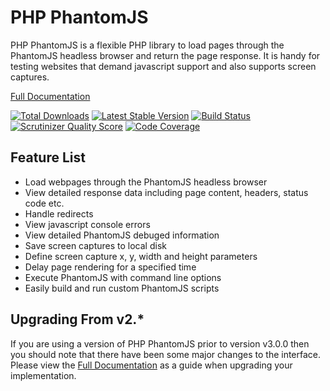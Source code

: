 PHP PhantomJS
=============

PHP PhantomJS is a flexible PHP library to load pages through the PhantomJS 
headless browser and return the page response. It is handy for testing
websites that demand javascript support and also supports screen captures.

[Full Documentation](http://jonnnnyw.github.io/php-phantomjs/)

[![Total Downloads](https://poser.pugx.org/jonnyw/php-phantomjs/downloads.png)](https://packagist.org/packages/jonnyw/php-phantomjs) [![Latest Stable Version](https://poser.pugx.org/jonnyw/php-phantomjs/v/stable.png)](https://packagist.org/packages/jonnyw/php-phantomjs) [![Build Status](https://travis-ci.org/jonnnnyw/php-phantomjs.png?branch=master)](https://travis-ci.org/jonnnnyw/php-phantomjs) [![Scrutinizer Quality Score](https://scrutinizer-ci.com/g/jonnnnyw/php-phantomjs/badges/quality-score.png?s=631d32fa1fbb9300eb84b9b52702c7ffeac046a1)](https://scrutinizer-ci.com/g/jonnnnyw/php-phantomjs/) [![Code Coverage](https://scrutinizer-ci.com/g/jonnnnyw/php-phantomjs/badges/coverage.png?s=893b5997da45448e32983b8568a39630b0b2d91b)](https://scrutinizer-ci.com/g/jonnnnyw/php-phantomjs/)

Feature List
---------------------

* Load webpages through the PhantomJS headless browser
* View detailed response data including page content, headers, status code etc.
* Handle redirects
* View javascript console errors
* View detailed PhantomJS debuged information
* Save screen captures to local disk 
* Define screen capture x, y, width and height parameters
* Delay page rendering for a specified time
* Execute PhantomJS with command line options
* Easily build and run custom PhantomJS scripts


Upgrading From v2.*
---------------------

If you are using a version of PHP PhantomJS prior to version v3.0.0 then you should note that there have been some major changes to the interface. Please view the [Full Documentation](http://jonnnnyw.github.io/php-phantomjs/) as a guide when upgrading your implementation.
